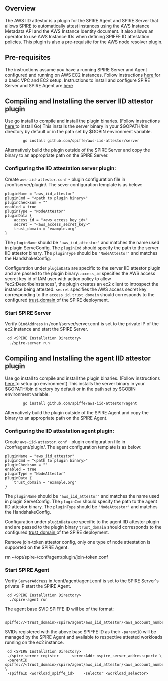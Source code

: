 ## Overview

The AWS IID attestor is a plugin for the SPIRE Agent and SPIRE Server that allows SPIRE to automatically attest instances using the AWS Instance Metadata API and the AWS Instance Identity document. It also allows an operator to use AWS Instance IDs when defining SPIFFE ID attestation policies. This plugin is also a pre-requisite for the AWS node resolver plugin.

## Pre-requisites
The instructions assume you have a running SPIRE Server and Agent configured and running on AWS EC2 instances.
Follow instructions [ here ](https://github.com/spiffe/spiffe-example/blob/master/ec2/README.md) for a basic VPC and EC2 setup.
Instructions to install and configure SPIRE Server and SPIRE Agent are [ here ](https://github.com/spiffe/spire/README.md#installing-spire-server-and-agent)


## Compiling and Installing the server IID attestor plugin
Use go install to compile and install the plugin binaries. (Follow instructions [ here ](https://golang.org/doc/install) to install Go)
This installs the server binary in your $GOPATH/bin directory by default or in the path set by $GOBIN environment variable. 

            go install github.com/spiffe/aws-iid-attestor/server

Alternatively build the plugin outside of the SPIRE Server and copy the binary to an appropriate path on the SPIRE Server.

### Configuring the IID attestation server plugin:
Create `aws-iid-attestor.conf` - plugin configuration file in <SPIRE Installation Directory>/conf/server/plugin/.
The sever configuration template is as below:

```
pluginName = "aws_iid_attestor"
pluginCmd = "<path to plugin binary>"
pluginChecksum = ""
enabled = true
pluginType = "NodeAttestor"
pluginData {
    access_id = "<aws_access_key_id>"
    secret = "<aws_access_secret_key>"
    trust_domain = "example.org"
}
```

The `pluginName` should be `"aws_iid_attestor"` and matches the name used in plugin ServeConfig.
The  `pluginCmd` should specify the path to the server IID attestor binary.
The `pluginType` should be `"NodeAttestor"` and matches the HandshakeConfig.

Configuration under `pluginData` are specific to the server IID attestor plugin and are passed to the plugin binary:
    `access_id` specifies the AWS access secret key id of IAM user with action policy to allow "ec2:DescribeInstances", the plugin creates an ec2 client to introspect the instance being attested. 
     `secret` specifies the AWS access secret key corresponding to the `access_id`.
     `trust_domain` should corresponds to the configured [ trust_domain ](https://github.com/spiffe/spire/blob/master/doc/spire_server.md#server-configuration-file) of the SPIRE deployment.

### Start SPIRE Server

Verify `BindAddress` in <SPIRE Installation Directory>/conf/server/server.conf is set to the private IP of the ec2 instance and start the SPIRE Server.

     cd <SPIRE Installation Directory>
      ./spire-server run


## Compiling and Installing the agent IID attestor plugin
Use go install to compile and install the plugin binaries. (Follow instructions [ here ](https://golang.org/doc/install) to setup go environment)
This installs the server binary in your $GOPATH/bin directory by default or in the path set by $GOBIN environment variable.

            go install github.com/spiffe/aws-iid-attestor/agent

Alternatively build the plugin outside of the SPIRE Agent and copy the binary to an appropriate path on the SPIRE Agent.

### Configuring the IID attestation agent plugin:
Create `aws-iid-attestor.conf` - plugin configuration file in <SPIRE Installation Directory>/conf/agent/plugin/.
The agent configuration template is as below:

```
pluginName = "aws_iid_attestor"
pluginCmd = "<path to plugin binary>"
pluginChecksum = ""
enabled = true
pluginType = "NodeAttestor"
pluginData {
	trust_domain = "example.org"
}
```

The `pluginName` should be `"aws_iid_attestor"` and matches the name used in plugin ServeConfig.
The  `pluginCmd` should specify the path to the agent IID attestor binary.
The `pluginType` should be `"NodeAttestor"` and matches the HandshakeConfig.

Configuration under `pluginData` are specific to the agent IID attestor plugin and are passed to the plugin binary
     `trust_domain` should corresponds to the configured [ trust_domain ](https://github.com/spiffe/spire/blob/master/doc/spire_agent.md#agent-configuration-file) of the SPIRE deployment.

Remove join-token attestor config, only one type of node attestation is supported on the SPIRE Agent.

rm ~/opt/spire-<version>/conf/agent/plugin/join-token.conf

### Start SPIRE Agent

Verify `ServerAddress` in <SPIRE Installation Directory>/conf/agent/agent.conf is set to the SPIRE Server's private IP start the SPIRE Agent.

     cd <SPIRE Installation Directory>
      ./spire-agent run

The agent base SVID SPIFFE ID will be of the format:

     spiffe://<trust_domain>/spire/agent/aws_iid_attestor/<aws_account_number>/<instance_id> 

SVIDs registered with the above base SPIFFE ID as their `-parentID` will be managed by the SPIRE Agent and available to respective attested workloads running on the ec2 instance.

     cd <SPIRE Installation Directory>	
     ./spire-server register     -serverAddr <spire_server_address:port> \
     -parentID spiffe://<trust_domain>/spire/agent/aws_iid_attestor/<aws_account_number>/<instance_id> \
     -spiffeID <workload_spiffe_id>    -selector <workload_selector>
